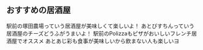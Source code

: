﻿## おすすめの居酒屋
駅前の塚田農場っていう居酒屋が美味しくて楽しいよ！
あとびすちんっていう居酒屋のチーズどうふがうまいよ！
駅前のPolizzaもピザがおいしいフレンチ居酒屋でオススメ
あとあじ彩も食事が美味しいから飲まない人も楽しいヨ